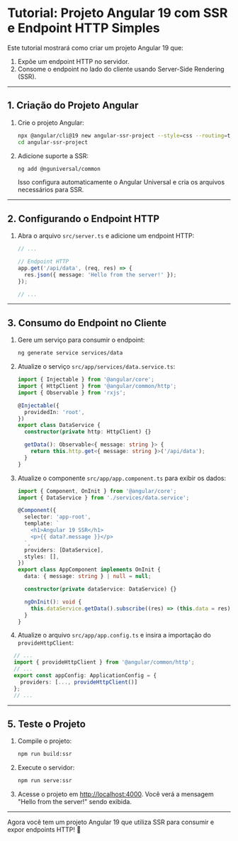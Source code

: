 # Tutorial: Projeto Angular 19 com SSR e Endpoint HTTP Simples

Este tutorial mostrará como criar um projeto Angular 19 que:

1. Expõe um endpoint HTTP no servidor.
2. Consome o endpoint no lado do cliente usando Server-Side Rendering (SSR).

---

## 1. Criação do Projeto Angular

1. Crie o projeto Angular:
   ```bash
   npx @angular/cli@19 new angular-ssr-project --style=css --routing=true
   cd angular-ssr-project
   ```

2. Adicione suporte a SSR:
   ```bash
   ng add @nguniversal/common
   ```
   Isso configura automaticamente o Angular Universal e cria os arquivos necessários para SSR.

---

## 2. Configurando o Endpoint HTTP

1. Abra o arquivo `src/server.ts` e adicione um endpoint HTTP:
   ```typescript
   // ...

   // Endpoint HTTP
   app.get('/api/data', (req, res) => {
     res.json({ message: 'Hello from the server!' });
   });

   // ...
   ```

---

## 3. Consumo do Endpoint no Cliente

1. Gere um serviço para consumir o endpoint:
   ```bash
   ng generate service services/data
   ```

2. Atualize o serviço `src/app/services/data.service.ts`:
   ```typescript
   import { Injectable } from '@angular/core';
   import { HttpClient } from '@angular/common/http';
   import { Observable } from 'rxjs';

   @Injectable({
     providedIn: 'root',
   })
   export class DataService {
     constructor(private http: HttpClient) {}

     getData(): Observable<{ message: string }> {
       return this.http.get<{ message: string }>('/api/data');
     }
   }
   ```

3. Atualize o componente `src/app/app.component.ts` para exibir os dados:
   ```typescript
   import { Component, OnInit } from '@angular/core';
   import { DataService } from './services/data.service';

   @Component({
     selector: 'app-root',
     template: `
       <h1>Angular 19 SSR</h1>
       <p>{{ data?.message }}</p>
     `,
     providers: [DataService],
     styles: [],
   })
   export class AppComponent implements OnInit {
     data: { message: string } | null = null;

     constructor(private dataService: DataService) {}

     ngOnInit(): void {
       this.dataService.getData().subscribe((res) => (this.data = res));
     }
   }
   ```
4. Atualize o arquivo `src/app/app.config.ts` e insira a importação do `provideHttpClient`:
  ```typescript
    // ...
    import { provideHttpClient } from '@angular/common/http';
    // ...
    export const appConfig: ApplicationConfig = {
      providers: [..., provideHttpClient()]
    };
    // ...
  ```
---

## 5. Teste o Projeto

1. Compile o projeto:
   ```bash
   npm run build:ssr
   ```

2. Execute o servidor:
   ```bash
   npm run serve:ssr
   ```

3. Acesse o projeto em [http://localhost:4000](http://localhost:4000). Você verá a mensagem "Hello from the server!" sendo exibida.

---

Agora você tem um projeto Angular 19 que utiliza SSR para consumir e expor endpoints HTTP! 🎉
